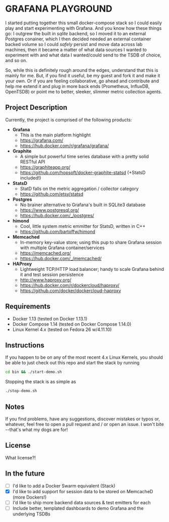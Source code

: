 # GRAFANA PLAYGROUND #

I started putting together this small docker-compose stack so I could easily play and start experimenting with Grafana. And you know how these things go: I outgrew the built in _sqlite_ backend, so I moved it to an external Postgres conainer, which I then decided needed an external container backed volume so I could _safely_ persist and move data across lab machines, then it became a matter of what data sources I wanted to experiment with and what data I wanted/could send to the TSDB of choice, and so on.

So, while this is definitely rough around the edges, understand that this is mainly for me. But, if you find it useful, be my guest and fork it and make it your own. Or if you are feeling collaborative, go ahead and contribute and help me extend it and plug in more back ends (Prometheus, InfluxDB, OpenTSDB) or point me to better, sleeker, slimmer metric collection agents.

## Project Description ##

Currently, the project is comprised of the following products:

- **Grafana**
  - This is the main platform highlight
  - https://grafana.com/
  - https://hub.docker.com/r/grafana/grafana/
- **Graphite**
  - A simple but powerful time series database with a pretty solid RESTful API
  - https://graphiteapp.org/
  - https://github.com/hopsoft/docker-graphite-statsd (+StatsD included!)
- **StatsD**
  - StatD falls on the metric aggregation / collector category
  - https://github.com/etsy/statsd
- **Postgres**
  - No brainer alternative to Grafana's built in SQLite3 database
  - https://www.postgresql.org/
  - https://hub.docker.com/_/postgres/
- **himond**
  - Cool, little system metric emmitter for StatsD, written in C++
  - https://github.com/bartoffw/himond
- **Memcached**
  - In-memory key-value store; using this pup to share Grafana session with multiple Grafana container/services
  - https://memcached.org/
  - https://hub.docker.com/_/memcached/
- **HAProxy**
  - Lightweight TCP/HTTP load balancer; handy to scale Grafana behind it and test session persistence
  - http://www.haproxy.org/
  - https://hub.docker.com/r/dockercloud/haproxy/
  - https://github.com/docker/dockercloud-haproxy

## Requirements ##

- Docker 1.13 (tested on Docker 1.13.1)
- Docker Compose 1.14 (tested on Docker Compose 1.14.0)
- Linux Kernel 4.x (tested on Fedora 26 w/4.11.10)

## Instructions ##

If you happen to be on any of the most recent 4.x Linux Kernels, you should be able to just check out this repo and start the stack by running

```bash
cd bin && ./start-demo.sh

```

Stopping the stack is as simple as

```bash
./stop-demo.sh
```

## Notes ##

If you find problems, have any suggestions, discover mistakes or typos or, whatever, feel free to open a pull request and / or open an issue. I won't bite --that's what my dogs are for!

## License ##

What license?!

## In the future ##

- [ ] I'd like to add a Docker Swarm equivalent (Stack)
- [x] I'd like to add support for session data to be stored on MemcacheD (more Dockers!)
- [ ] I'd like to ship more backend data sources & test emitters for each
- [ ] Include better, templated dashboards to demo Grafana and the underlying TSDBs